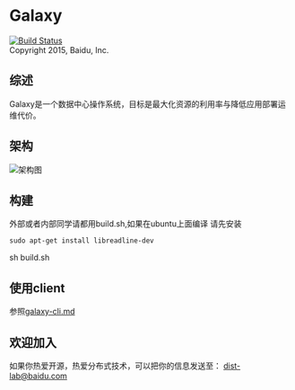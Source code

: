 # Galaxy
[![Build Status](https://travis-ci.org/baidu/galaxy.svg?branch=master)](https://travis-ci.org/baidu/galaxy)  
Copyright 2015, Baidu, Inc.  

## 综述
Galaxy是一个数据中心操作系统，目标是最大化资源的利用率与降低应用部署运维代价。

## 架构
![架构图](https://github.com/baidu/galaxy/blob/master/images/galaxy_arch.png?raw=true)  

## 构建
外部或者内部同学请都用build.sh,如果在ubuntu上面编译
请先安装
```
sudo apt-get install libreadline-dev
```
sh build.sh

## 使用client
参照[galaxy-cli.md](doc/galaxy-cli.md)

## 欢迎加入
如果你热爱开源，热爱分布式技术，可以把你的信息发送至： 
dist-lab@baidu.com
